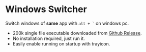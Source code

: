 # Windows Switcher

Switch windows of **same** app with ``` alt + ` ``` on windows pc.

- 200k single file executable downloaded from [Github Release](https://github.com/sigoden/windows-switcher/releases).
- No installation required, just run it.
- Easily enable running on startup with trayicon.